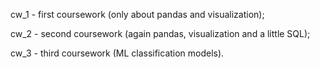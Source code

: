 cw_1 - first coursework (only about pandas and visualization);

cw_2 - second coursework (again pandas, visualization and a little SQL);

cw_3 - third coursework (ML classification models).
